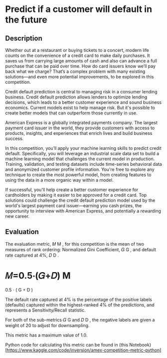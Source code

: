 # Predict if a customer will default in the future

## Description 

Whether out at a restaurant or buying tickets to a concert, modern life counts on the convenience of a credit card to make daily purchases. It saves us from carrying large amounts of cash and also can advance a full purchase that can be paid over time. How do card issuers know we’ll pay back what we charge? That’s a complex problem with many existing solutions—and even more potential improvements, to be explored in this competition.

Credit default prediction is central to managing risk in a consumer lending business. Credit default prediction allows lenders to optimize lending decisions, which leads to a better customer experience and sound business economics. Current models exist to help manage risk. But it's possible to create better models that can outperform those currently in use.

American Express is a globally integrated payments company. The largest payment card issuer in the world, they provide customers with access to products, insights, and experiences that enrich lives and build business success.

In this competition, you’ll apply your machine learning skills to predict credit default. Specifically, you will leverage an industrial scale data set to build a machine learning model that challenges the current model in production. Training, validation, and testing datasets include time-series behavioral data and anonymized customer profile information. You're free to explore any technique to create the most powerful model, from creating features to using the data in a more organic way within a model.

If successful, you'll help create a better customer experience for cardholders by making it easier to be approved for a credit card. Top solutions could challenge the credit default prediction model used by the world's largest payment card issuer—earning you cash prizes, the opportunity to interview with American Express, and potentially a rewarding new career.


## Evaluation 

The evaluation metric, 𝑀
M
, for this competition is the mean of two measures of rank ordering: Normalized Gini Coefficient, 𝐺
G
, and default rate captured at 4%, 𝐷
D
.

𝑀=0.5⋅(𝐺+𝐷)
M
=
0.5
⋅
(
G
+
D
)

The default rate captured at 4% is the percentage of the positive labels (defaults) captured within the highest-ranked 4% of the predictions, and represents a Sensitivity/Recall statistic.

For both of the sub-metrics 𝐺
G
 and 𝐷
D
, the negative labels are given a weight of 20 to adjust for downsampling.

This metric has a maximum value of 1.0.

Python code for calculating this metric can be found in (this Notebook)[https://www.kaggle.com/code/inversion/amex-competition-metric-python]
